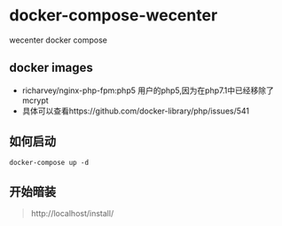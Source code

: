 # docker-compose-wecenter
wecenter docker compose
## docker images
- richarvey/nginx-php-fpm:php5 用户的php5,因为在php7.1中已经移除了mcrypt
- 具体可以查看https://github.com/docker-library/php/issues/541

## 如何启动
```shell
docker-compose up -d
```
## 开始暗装
> http://localhost/install/
